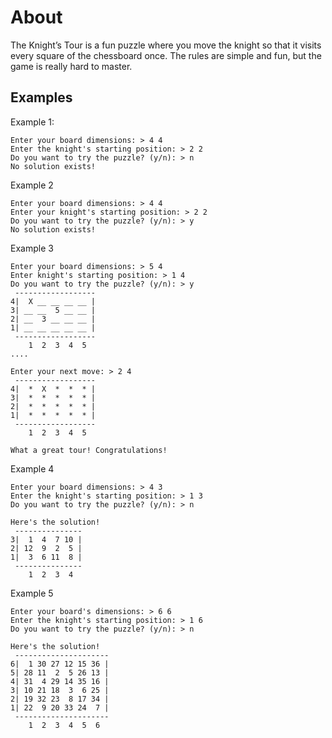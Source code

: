 # About
The Knight’s Tour is a fun puzzle where you move the knight so that it visits every square of the chessboard once. The rules are simple and fun, but the game is really hard to master.

## Examples
Example 1:
```
Enter your board dimensions: > 4 4
Enter the knight's starting position: > 2 2
Do you want to try the puzzle? (y/n): > n
No solution exists!
```
Example 2
```
Enter your board dimensions: > 4 4
Enter your knight's starting position: > 2 2
Do you want to try the puzzle? (y/n): > y
No solution exists!
```
Example 3
```
Enter your board dimensions: > 5 4
Enter knight's starting position: > 1 4
Do you want to try the puzzle? (y/n): > y
 ------------------
4|  X __ __ __ __ |
3| __ __  5 __ __ |
2| __  3 __ __ __ |
1| __ __ __ __ __ |
 ------------------
    1  2  3  4  5
....

Enter your next move: > 2 4
 ------------------
4|  *  X  *  *  * |
3|  *  *  *  *  * |
2|  *  *  *  *  * |
1|  *  *  *  *  * |
 ------------------
    1  2  3  4  5

What a great tour! Congratulations!
```
Example 4
```
Enter your board dimensions: > 4 3
Enter the knight's starting position: > 1 3
Do you want to try the puzzle? (y/n): > n

Here's the solution!
 ---------------
3|  1  4  7 10 |
2| 12  9  2  5 |
1|  3  6 11  8 |
 ---------------
    1  2  3  4
```
Example 5
```
Enter your board's dimensions: > 6 6
Enter the knight's starting position: > 1 6
Do you want to try the puzzle? (y/n): > n

Here's the solution!
 ---------------------
6|  1 30 27 12 15 36 |
5| 28 11  2  5 26 13 |
4| 31  4 29 14 35 16 |
3| 10 21 18  3  6 25 |
2| 19 32 23  8 17 34 |
1| 22  9 20 33 24  7 |
 ---------------------
    1  2  3  4  5  6
```
